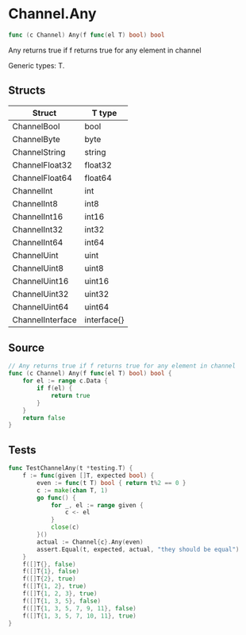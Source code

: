 # Channel.Any

```go
func (c Channel) Any(f func(el T) bool) bool
```

Any returns true if f returns true for any element in channel

Generic types: T.

## Structs

| Struct | T type |
| ------ | ------ |
| ChannelBool | bool |
| ChannelByte | byte |
| ChannelString | string |
| ChannelFloat32 | float32 |
| ChannelFloat64 | float64 |
| ChannelInt | int |
| ChannelInt8 | int8 |
| ChannelInt16 | int16 |
| ChannelInt32 | int32 |
| ChannelInt64 | int64 |
| ChannelUint | uint |
| ChannelUint8 | uint8 |
| ChannelUint16 | uint16 |
| ChannelUint32 | uint32 |
| ChannelUint64 | uint64 |
| ChannelInterface | interface{} |

## Source

```go
// Any returns true if f returns true for any element in channel
func (c Channel) Any(f func(el T) bool) bool {
	for el := range c.Data {
		if f(el) {
			return true
		}
	}
	return false
}
```

## Tests

```go
func TestChannelAny(t *testing.T) {
	f := func(given []T, expected bool) {
		even := func(t T) bool { return t%2 == 0 }
		c := make(chan T, 1)
		go func() {
			for _, el := range given {
				c <- el
			}
			close(c)
		}()
		actual := Channel{c}.Any(even)
		assert.Equal(t, expected, actual, "they should be equal")
	}
	f([]T{}, false)
	f([]T{1}, false)
	f([]T{2}, true)
	f([]T{1, 2}, true)
	f([]T{1, 2, 3}, true)
	f([]T{1, 3, 5}, false)
	f([]T{1, 3, 5, 7, 9, 11}, false)
	f([]T{1, 3, 5, 7, 10, 11}, true)
}
```